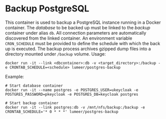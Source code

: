 # Backup PostgreSQL

This container is used to backup a PostgreSQL  instance running in a Docker container. The *database* to be backed up must be linked to the *backup* container under alias `db`. All connection parameters are automatically discovered from the linked container.
An environment variable `CRON_SCHEDULE` must be provided to define the schedule with which the back up is executed.
The backup process archives gzipped dump files into a directory mounted under `/backup` volume.
Usage:
```
docker run -it --link <dbcontainer>:db -v <target_directory>:/backup -e CRONTAB_SCHEDULE=<schedule> lumeer/postgres-backup
```

Example:
```
# Start database container
docker run -it --name postgres -e POSTGRES_USER=ukeycloak -e POSTGRES_PASSWORD=pkeycloak -e POSTGRES_DB=keycloak postgres

# Start backup container
docker run -it --link postgres:db -v /mnt/nfs/backup:/backup -e CRONTAB_SCHEDULE='* 0 * * *' lumeer/postgres-backup
```
